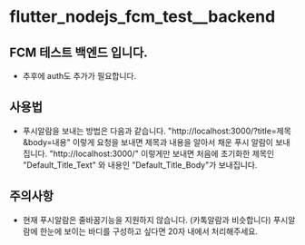 # flutter_nodejs_fcm_test__backend

## FCM 테스트 백엔드 입니다.

- 추후에 auth도 추가가 필요합니다.

## 사용법
- 푸시알람을 보내는 방법은 다음과 같습니다.
"http://localhost:3000/?title=제목&body=내용" 이렇게 요청을 보내면 
제목과 내용을 알아서 채운 푸시 알람이 보내집니다.
"http://localhost:3000/" 이렇게만 보내면 처음에 초기화한 제목인 
"Default_Title_Text" 와 내용인 "Default_Title_Body"가 보내집니다.

## 주의사항
- 현재 푸시알람은 줄바꿈기능을 지원하지 않습니다. (카톡알람과 비슷합니다)
푸시알람에 한눈에 보이는 바디를 구성하고 싶다면 20자 내에서 처리해주세요.